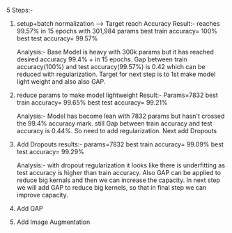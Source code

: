 5 Steps:-

1. setup+batch normalization --> Target reach Accuracy
	Result:- reaches 99.57% in 15 epochs with 301,984 params
	best train accuracy= 100%
	best test accuracy= 99.57%
	
	Analysis:-
	Base Model is heavy with 300k params but it has reached desired accuracy 99.4% + in 15 epochs.
	Gap between train accuracy(100%) and test accuracy(99.57%) is 0.42 which can be reduced with regularization.
	Target for next step is to 1st make model light weight and also also GAP.
	
2. reduce params to make model lightweight
	Result:-
	Params=7832
	best train accuracy= 99.65%
	best test accuracy= 99.21%
	
	Analysis:-
	Model has become lean with 7832 params but hasn't crossed the 99.4% accuracy mark.
	still Gap between train accuracy and test accuracy is 0.44%. So need to add regularization.
	Next add Dropouts

3. Add 	Dropouts
	results:-
	params=7832
	best train accuracy= 99.09%
	best test accuracy= 99.29%
	
	Analysis:-
	with dropout regularization it looks like there is underfitting as test accuracy is higher than train accuracy.
	Also GAP can be applied to reduce big kernals and then we can increase the capacity.
	In next step we will add GAP to reduce big kernels, so that in final step we can improve capacity.

4. Add GAP

5. Add Image Augmentation
	